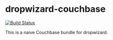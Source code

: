dropwizard-couchbase
====================

[![Build Status](https://travis-ci.org/smartmachine/dropwizard-couchbase.svg?branch=master)](https://travis-ci.org/smartmachine/dropwizard-couchbase)

This is a naive Couchbase bundle for dropwizard.

